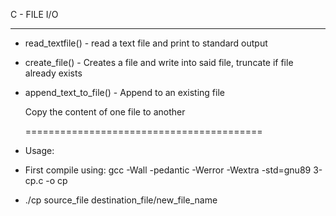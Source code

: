 


C - FILE I/O


---------------------------------------------------------


- read_textfile() - read a text file and print to standard output


- create_file() - Creates a file and write into said file, truncate if file already exists


- append_text_to_file() - Append to an existing file





	Copy the content of one file to another


	=========================================


- Usage:


- First compile using: gcc -Wall -pedantic -Werror -Wextra -std=gnu89 3-cp.c -o cp


- ./cp source_file destination_file/new_file_name

